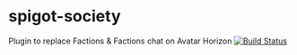 # spigot-society
Plugin to replace Factions &amp; Factions chat on Avatar Horizon
[![Build Status](https://travis-ci.org/Nokorbis/spigot-society.svg?branch=master)](https://travis-ci.org/Nokorbis/spigot-society)
